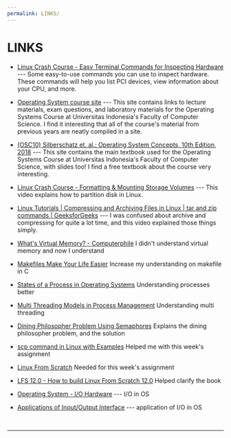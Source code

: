 ```yaml
---
permalink: LINKS/
---
```


# LINKS

* [Linux Crash Course - Easy Terminal Commands for Inspecting Hardware](https://youtu.be/oGyJr-iUwt8?si=59V2boc0XfmlFekg) --- 
Some easy-to-use commands you can use to inspect hardware. 
These commands will help you list PCI devices, view information about your CPU, and more.

* [Operating System course site](https://os.vlsm.org/) ---
  This site contains links to lecture materials, exam questions, and laboratory materials for the Operating Systems Course at Universitas Indonesia's Faculty of Computer Science.
  I find it interesting that all of the course's material from previous years are neatly compiled in a site.

* [(OSC10) Silberschatz et. al.: Operating System Concepts, 10th Edition, 2018](https://www.os-book.com/OS10/) ---
  This site contains the main textbook used for the Operating Systems Course at Universitas Indonesia's Faculty of Computer Science, with slides too!
  I find a free textbook about the course very interesting.

* [Linux Crash Course - Formatting & Mounting Storage Volumes](https://www.youtube.com/watch?v=2Z6ouBYfZr8) ---
  This video explains how to partition disk in Linux.

* [Linux Tutorials | Compressing and Archiving Files in Linux | tar and zip commands | GeeksforGeeks](https://www.youtube.com/watch?v=KucqplDh7LI) ---
  I was confused about archive and compressing for quite a lot time, and this video explained those things simply.

* [What's Virtual Memory? - Computerphile](https://www.youtube.com/watch?v=5lFnKYCZT5o)
  I didn't understand virtual memory and now I understand

* [Makefiles Make Your Life Easier](https://www.youtube.com/watch?v=yWLkyN_Satk)
  Increase my understanding on makefile in C

* [States of a Process in Operating Systems](https://www.geeksforgeeks.org/states-of-a-process-in-operating-systems/)
  Understanding processes better

* [Multi Threading Models in Process Management](https://www.geeksforgeeks.org/multi-threading-models-in-process-management/)
  Understanding multi threading

* [Dining Philosopher Problem Using Semaphores](https://www.geeksforgeeks.org/dining-philosopher-problem-using-semaphores/)
  Explains the dining philosopher problem, and the solution

* [scp command in Linux with Examples](https://www.geeksforgeeks.org/scp-command-in-linux-with-examples/)
  Helped me with this week's assignment

* [Linux From Scratch]((https://www.linuxfromscratch.org/lfs/view/12.0/))
  Needed for this week's assignment

* [LFS 12.0 - How to build Linux From Scratch 12.0](https://www.youtube.com/playlist?list=PLyc5xVO2uDsA5QPbtj_eYU8J0qrvU6315)
  Helped clarify the book

* [Operating System - I/O Hardware](https://www.tutorialspoint.com/operating_system/os_io_hardware.htm) --- I/O in OS

* [Applications of Input/Output Interface](https://www.geeksforgeeks.org/applications-of-input-output-interface/) --- application of I/O in OS

  

<br>
<hr>
